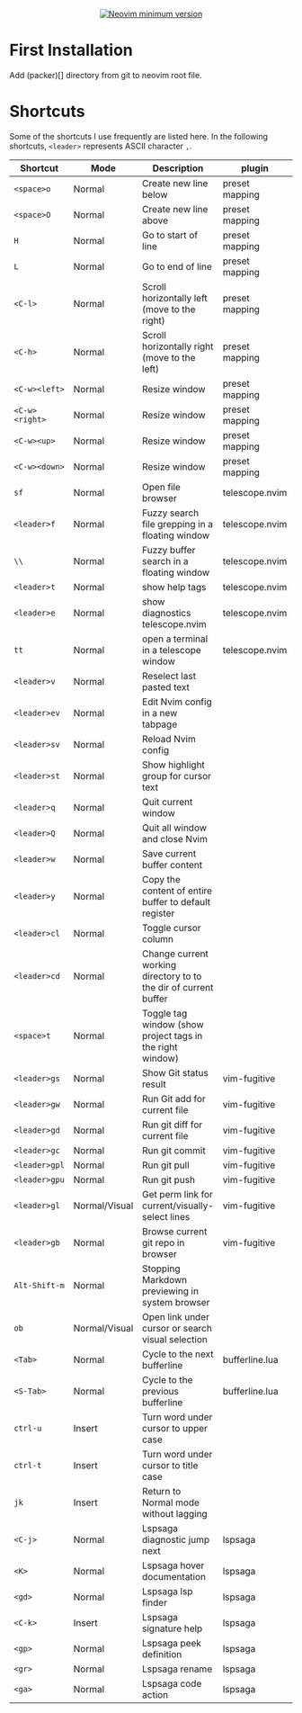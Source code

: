 <div align="center">
<p>
    <a href="https://github.com/neovim/neovim/releases/tag/stable">
      <img src="https://img.shields.io/badge/Neovim-0.8.1-blueviolet.svg?style=flat-square&logo=Neovim&logoColor=green" alt="Neovim minimum version"/>
    </a>
</p>
</div>

# First Installation

Add (packer)[] directory from git to neovim root file.

# Shortcuts

Some of the shortcuts I use frequently are listed here. In the following shortcuts, `<leader>` represents ASCII character `,`.

| Shortcut       | Mode          | Description                                                      | plugin         | platform    |
| -------------- | ------------- | ---------------------------------------------------------------- | -------------- | ----------- |
| `<space>o`     | Normal        | Create new line below                                            | preset mapping | Linux/macOS |
| `<space>O`     | Normal        | Create new line above                                            | preset mapping | Linux/macOS |
| `H`            | Normal        | Go to start of line                                              | preset mapping | Linux/macOS |
| `L`            | Normal        | Go to end of line                                                | preset mapping | Linux/macOS |
| `<C-l>`        | Normal        | Scroll horizontally left (move to the right)                     | preset mapping | Linux/macOS |
| `<C-h>`        | Normal        | Scroll horizontally right (move to the left)                     | preset mapping | Linux/macOS |
| `<C-w><left>`  | Normal        | Resize window                                                    | preset mapping | Linux/macOS |
| `<C-w><right>` | Normal        | Resize window                                                    | preset mapping | Linux/macOS |
| `<C-w><up>`    | Normal        | Resize window                                                    | preset mapping | Linux/macOS |
| `<C-w><down>`  | Normal        | Resize window                                                    | preset mapping | Linux/macOS |
| `sf`           | Normal        | Open file browser                                                | telescope.nvim | Linux/macOS |
| `<leader>f`    | Normal        | Fuzzy search file grepping in a floating window                  | telescope.nvim | Linux/macOS |
| `\\`           | Normal        | Fuzzy buffer search in a floating window                         | telescope.nvim | Linux/macOS |
| `<leader>t`    | Normal        | show help tags                                                   | telescope.nvim | Linux/macOS |
| `<leader>e`    | Normal        | show diagnostics telescope.nvim                                  | telescope.nvim | Linux/macOS |
| `tt`           | Normal        | open a terminal in a telescope window                            | telescope.nvim | Linux/macOS |
| `<leader>v`    | Normal        | Reselect last pasted text                                        |                | Linux/macOS |
| `<leader>ev`   | Normal        | Edit Nvim config in a new tabpage                                |                | Linux/macOS |
| `<leader>sv`   | Normal        | Reload Nvim config                                               |                | Linux/macOS |
| `<leader>st`   | Normal        | Show highlight group for cursor text                             |                | Linux/macOS |
| `<leader>q`    | Normal        | Quit current window                                              |                | Linux/macOS |
| `<leader>Q`    | Normal        | Quit all window and close Nvim                                   |                | Linux/macOS |
| `<leader>w`    | Normal        | Save current buffer content                                      |                | Linux/macOS |
| `<leader>y`    | Normal        | Copy the content of entire buffer to default register            |                | Linux/macOS |
| `<leader>cl`   | Normal        | Toggle cursor column                                             |                | Linux/macOS |
| `<leader>cd`   | Normal        | Change current working directory to to the dir of current buffer |                | Linux/macOS |
| `<space>t`     | Normal        | Toggle tag window (show project tags in the right window)        |                | Linux/macOS |
| `<leader>gs`   | Normal        | Show Git status result                                           | vim-fugitive   | Linux/macOS |
| `<leader>gw`   | Normal        | Run Git add for current file                                     | vim-fugitive   | Linux/macOS |
| `<leader>gd`   | Normal        | Run git diff for current file                                    | vim-fugitive   | Linux/macOS |
| `<leader>gc`   | Normal        | Run git commit                                                   | vim-fugitive   | Linux/macOS |
| `<leader>gpl`  | Normal        | Run git pull                                                     | vim-fugitive   | Linux/macOS |
| `<leader>gpu`  | Normal        | Run git push                                                     | vim-fugitive   | Linux/macOS |
| `<leader>gl`   | Normal/Visual | Get perm link for current/visually-select lines                  | vim-fugitive   | Linux/macOS |
| `<leader>gb`   | Normal        | Browse current git repo in browser                               | vim-fugitive   | macOS       |
| `Alt-Shift-m`  | Normal        | Stopping Markdown previewing in system browser                   |                | macOS       |
| `ob`           | Normal/Visual | Open link under cursor or search visual selection                |                | macOS       |
| `<Tab>`        | Normal        | Cycle to the next bufferline                                     | bufferline.lua | macOS/linux |
| `<S-Tab>`      | Normal        | Cycle to the previous bufferline                                 | bufferline.lua | macOS/linux |
| `ctrl-u`       | Insert        | Turn word under cursor to upper case                             |                | Linux/macOS |
| `ctrl-t`       | Insert        | Turn word under cursor to title case                             |                | Linux/macOS |
| `jk`           | Insert        | Return to Normal mode without lagging                            |                | Linux/macOS |
| `<C-j>`        | Normal        | Lspsaga diagnostic jump next                                     | lspsaga        | Linux/macOS |
| `<K>`          | Normal        | Lspsaga hover documentation                                      | lspsaga        | Linux/macOS |
| `<gd>`         | Normal        | Lspsaga lsp finder                                               | lspsaga        | Linux/macOS |
| `<C-k>`        | Insert        | Lspsaga signature help                                           | lspsaga        | Linux/macOS |
| `<gp>`         | Normal        | Lspsaga peek definition                                          | lspsaga        | Linux/macOS |
| `<gr>`         | Normal        | Lspsaga rename                                                   | lspsaga        | Linux/macOS |
| `<ga>`         | Normal        | Lspsaga code action                                              | lspsaga        | Linux/macOS |
